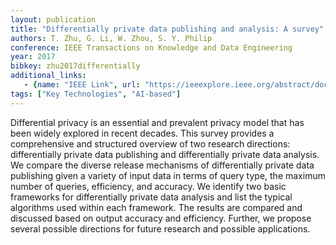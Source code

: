 ```yaml
---
layout: publication
title: "Differentially private data publishing and analysis: A survey"
authors: T. Zhu, G. Li, W. Zhou, S. Y. Philip
conference: IEEE Transactions on Knowledge and Data Engineering
year: 2017
bibkey: zhu2017differentially
additional_links:
   - {name: "IEEE Link", url: "https://ieeexplore.ieee.org/abstract/document/7911185"}
tags: ["Key Technologies", "AI-based"]
---
```

Differential privacy is an essential and prevalent privacy model that has been widely explored in recent decades. This survey provides a comprehensive and structured overview of two research directions: differentially private data publishing and differentially private data analysis. We compare the diverse release mechanisms of differentially private data publishing given a variety of input data in terms of query type, the maximum number of queries, efficiency, and accuracy. We identify two basic frameworks for differentially private data analysis and list the typical algorithms used within each framework. The results are compared and discussed based on output accuracy and efficiency. Further, we propose several possible directions for future research and possible applications.